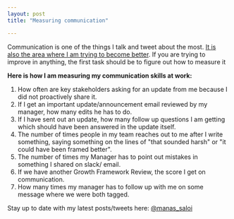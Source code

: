 ```yaml
---
layout: post
title: "Measuring communication"

---
```


Communication is one of the things I talk and tweet about the most. [It is also the area where I am trying to become better](https://manassaloi.com/2019/08/11/20-lessons-gojek.html). If you are trying to improve in anything, the first task should be to figure out how to measure it

**Here is how I am measuring my communication skills at work:**

1. How often are key stakeholders asking for an update from me because I did not proactively share it.
2. If I get an important update/announcement email reviewed by my manager, how many edits he has to do.
3. If I have sent out an update, how many follow up questions I am getting which should have been answered in the update itself.
4. The number of times people in my team reaches out to me after I write something, saying something on the lines of "that sounded harsh" or "it could have been framed better".
5. The number of times my Manager has to point out mistakes in something I shared on slack/ email.
6. If we have another Growth Framework Review, the score I get on communication.
7. How many times my manager has to follow up with me on some message where we were both tagged.

Stay up to date with my latest posts/tweets here: [@manas_saloi](http://twitter.com/manas_saloi)
